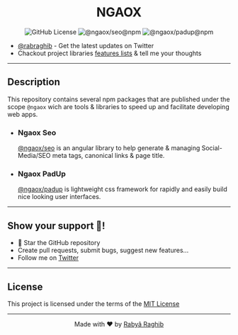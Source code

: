<h1 align="center">NGAOX</h1>

<p align="center"> 
    <img src="https://img.shields.io/github/license/chaospad/ngaox?style=flat-square" alt="GitHub License"/>
    <img alt="@ngaox/seo@npm" src="https://img.shields.io/npm/v/@ngaox/seo?label=@ngaox/seo&logo=npm&logoColor=red&style=flat-square">
    <img alt="@ngaox/padup@npm" src="https://img.shields.io/npm/v/@ngaox/padup?label=@ngaox/padup&logo=npm&logoColor=red&style=flat-square">
</p>

- [@rabraghib](https://twitter.com/rabraghib) - Get the latest updates on Twitter
- Chackout project libraries [features lists](https://github.com/rabraghib/ngaox/issues/1) & tell me your thoughts

---

## Description
This repository contains several npm packages that are published under the scope `@ngaox` wich are tools & libraries to speed up and facilitate developing web apps.

- ### Ngaox Seo 
  [@ngaox/seo](projects/seo#readme) is an angular library to help generate & managing Social-Media/SEO meta tags, canonical links & page title.

- ### Ngaox PadUp 
  [@ngaox/padup](projects/padup#readme) is lightweight css framework for rapidly and easily build nice looking user interfaces.

---

## Show your support 🤗!
- 🌟 Star the GitHub repository
- Create pull requests, submit bugs, suggest new features...
- Follow me on [Twitter](https://twitter.com/rabraghib)

---

## License
This project is licensed under the terms of the [MIT License](LICENSE)

---

<p align="center">Made with ❤️ by <a href="https://www.rabraghib.me">Rabyâ Raghib</a></p>
